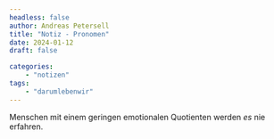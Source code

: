 ```yaml
---
headless: false
author: Andreas Petersell
title: "Notiz - Pronomen"
date: 2024-01-12
draft: false

categories:
    - "notizen"
tags: 
    - "darumlebenwir"
---
```


Menschen mit einem geringen emotionalen Quotienten werden *es* nie erfahren.
